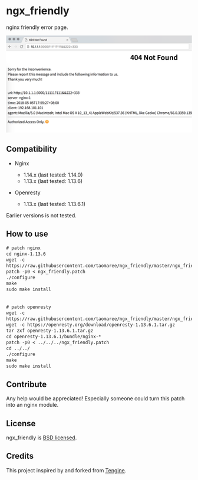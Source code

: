 # ngx_friendly
nginx friendly error page.

![nginx friendly error page.](./ngx_friendly.png)

## Compatibility
* Nginx
  * 1.14.x (last tested: 1.14.0)
  * 1.13.x (last tested: 1.13.6)

* Openresty
  * 1.13.x (last tested: 1.13.6.1)

Earlier versions is not tested.

## How to use
```
# patch nginx
cd nginx-1.13.6
wget -c https://raw.githubusercontent.com/taomaree/ngx_friendly/master/ngx_friendly.patch
patch -p0 < ngx_friendly.patch
./configure
make 
sudo make install


# patch openresty
wget -c https://raw.githubusercontent.com/taomaree/ngx_friendly/master/ngx_friendly.patch
wget -c https://openresty.org/download/openresty-1.13.6.1.tar.gz
tar zxf openresty-1.13.6.1.tar.gz
cd openresty-1.13.6.1/bundle/nginx-*
patch -p0 < ../../../ngx_friendly.patch
cd ../../
./configure
make 
sudo make install

```

## Contribute
Any help would be appreciated! Especially someone could turn this patch into an nginx module.

## License
ngx_friendly is [BSD licensed](./LICENSE).

## Credits
This project inspired by and forked from [Tengine](https://github.com/alibaba/tengine/blob/master/src/http/ngx_http_special_response.c).
